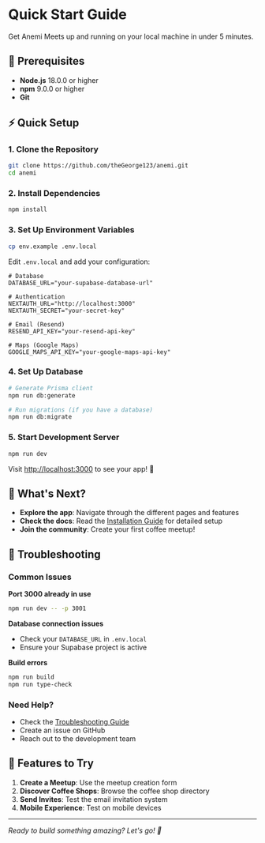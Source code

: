 # Quick Start Guide

Get Anemi Meets up and running on your local machine in under 5 minutes.

## 🚀 Prerequisites

- **Node.js** 18.0.0 or higher
- **npm** 9.0.0 or higher
- **Git**

## ⚡ Quick Setup

### 1. Clone the Repository
```bash
git clone https://github.com/theGeorge123/anemi.git
cd anemi
```

### 2. Install Dependencies
```bash
npm install
```

### 3. Set Up Environment Variables
```bash
cp env.example .env.local
```

Edit `.env.local` and add your configuration:
```env
# Database
DATABASE_URL="your-supabase-database-url"

# Authentication
NEXTAUTH_URL="http://localhost:3000"
NEXTAUTH_SECRET="your-secret-key"

# Email (Resend)
RESEND_API_KEY="your-resend-api-key"

# Maps (Google Maps)
GOOGLE_MAPS_API_KEY="your-google-maps-api-key"
```

### 4. Set Up Database
```bash
# Generate Prisma client
npm run db:generate

# Run migrations (if you have a database)
npm run db:migrate
```

### 5. Start Development Server
```bash
npm run dev
```

Visit [http://localhost:3000](http://localhost:3000) to see your app! 🎉

## 🎯 What's Next?

- **Explore the app**: Navigate through the different pages and features
- **Check the docs**: Read the [Installation Guide](./installation.md) for detailed setup
- **Join the community**: Create your first coffee meetup!

## 🐛 Troubleshooting

### Common Issues

**Port 3000 already in use**
```bash
npm run dev -- -p 3001
```

**Database connection issues**
- Check your `DATABASE_URL` in `.env.local`
- Ensure your Supabase project is active

**Build errors**
```bash
npm run build
npm run type-check
```

### Need Help?

- Check the [Troubleshooting Guide](../operations/troubleshooting.md)
- Create an issue on GitHub
- Reach out to the development team

## 📱 Features to Try

1. **Create a Meetup**: Use the meetup creation form
2. **Discover Coffee Shops**: Browse the coffee shop directory
3. **Send Invites**: Test the email invitation system
4. **Mobile Experience**: Test on mobile devices

---

*Ready to build something amazing? Let's go! 🚀* 
